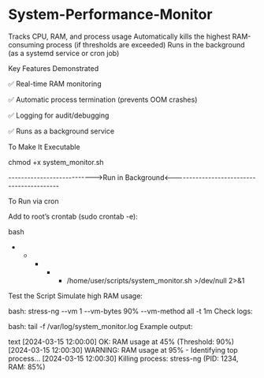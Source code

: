 # System-Performance-Monitor
Tracks CPU, RAM, and process usage  Automatically kills the highest RAM-consuming process (if thresholds are exceeded)  Runs in the background (as a systemd service or cron job)

 Key Features Demonstrated 
 
✅ Real-time RAM monitoring

✅ Automatic process termination (prevents OOM crashes)

✅ Logging for audit/debugging

✅ Runs as a background service

To Make It Executable

chmod +x system_monitor.sh

--------------------------->Run in Background<------------------------------------------ 

To Run via cron

Add to root’s crontab (sudo crontab -e):

bash
* * * * * /home/user/scripts/system_monitor.sh >/dev/null 2>&1                     

Test the Script
Simulate high RAM usage:

bash:
stress-ng --vm 1 --vm-bytes 90% --vm-method all -t 1m
Check logs:

bash:
tail -f /var/log/system_monitor.log
Example output:

text
[2024-03-15 12:00:00] OK: RAM usage at 45% (Threshold: 90%)
[2024-03-15 12:00:30] WARNING: RAM usage at 95% - Identifying top process...
[2024-03-15 12:00:30] Killing process: stress-ng (PID: 1234, RAM: 85%)
